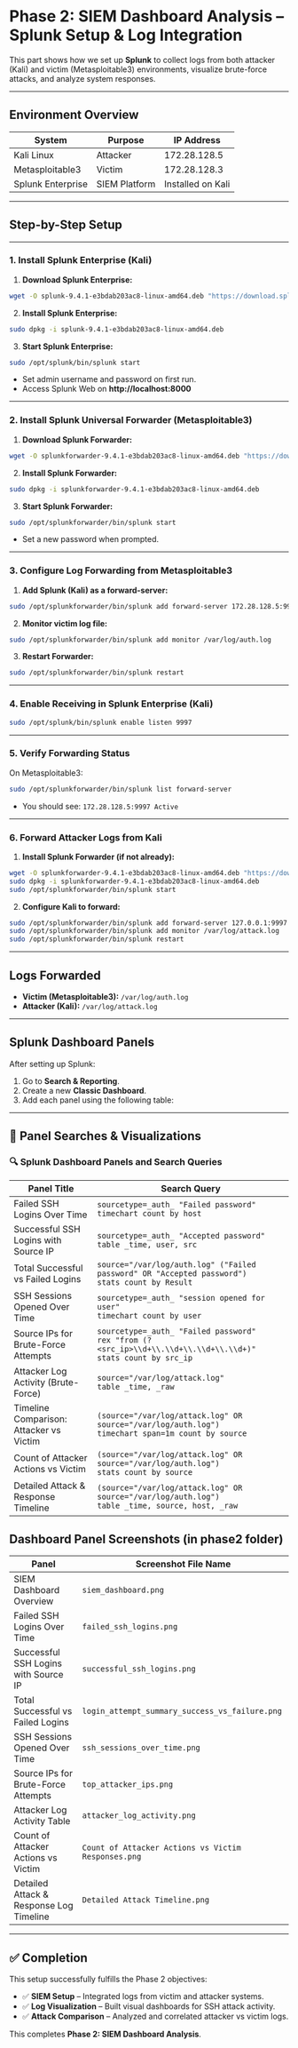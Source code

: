 ﻿# Phase 2: SIEM Dashboard Analysis – Splunk Setup & Log Integration

This part shows how we set up **Splunk** to collect logs from both attacker (Kali) and victim (Metasploitable3) environments, visualize brute-force attacks, and analyze system responses.

---

## Environment Overview

| **System**        | **Purpose**   | **IP Address**    |
| ----------------- | ------------- | ----------------- |
| Kali Linux        | Attacker      | 172.28.128.5      |
| Metasploitable3   | Victim        | 172.28.128.3      |
| Splunk Enterprise | SIEM Platform | Installed on Kali |

---

## Step-by-Step Setup

---

### 1. Install Splunk Enterprise (Kali)

1. **Download Splunk Enterprise:**

```bash
wget -O splunk-9.4.1-e3bdab203ac8-linux-amd64.deb "https://download.splunk.com/products/splunk/releases/9.4.1/linux/splunk-9.4.1-e3bdab203ac8-linux-amd64.deb"
```

2. **Install Splunk Enterprise:**

```bash
sudo dpkg -i splunk-9.4.1-e3bdab203ac8-linux-amd64.deb
```

3. **Start Splunk Enterprise:**

```bash
sudo /opt/splunk/bin/splunk start
```

- Set admin username and password on first run.
- Access Splunk Web on **http://localhost:8000**

---

### 2. Install Splunk Universal Forwarder (Metasploitable3)

1. **Download Splunk Forwarder:**

```bash
wget -O splunkforwarder-9.4.1-e3bdab203ac8-linux-amd64.deb "https://download.splunk.com/products/universalforwarder/releases/9.4.1/linux/splunkforwarder-9.4.1-e3bdab203ac8-linux-amd64.deb"
```

2. **Install Splunk Forwarder:**

```bash
sudo dpkg -i splunkforwarder-9.4.1-e3bdab203ac8-linux-amd64.deb
```

3. **Start Splunk Forwarder:**

```bash
sudo /opt/splunkforwarder/bin/splunk start
```

- Set a new password when prompted.

---

### 3. Configure Log Forwarding from Metasploitable3

1. **Add Splunk (Kali) as a forward-server:**

```bash
sudo /opt/splunkforwarder/bin/splunk add forward-server 172.28.128.5:9997
```

2. **Monitor victim log file:**

```bash
sudo /opt/splunkforwarder/bin/splunk add monitor /var/log/auth.log
```

3. **Restart Forwarder:**

```bash
sudo /opt/splunkforwarder/bin/splunk restart
```

---

### 4. Enable Receiving in Splunk Enterprise (Kali)

```bash
sudo /opt/splunk/bin/splunk enable listen 9997
```

---

### 5. Verify Forwarding Status

On Metasploitable3:

```bash
sudo /opt/splunkforwarder/bin/splunk list forward-server
```

- You should see: `172.28.128.5:9997 Active`

---

### 6. Forward Attacker Logs from Kali

1. **Install Splunk Forwarder (if not already):**

```bash
wget -O splunkforwarder-9.4.1-e3bdab203ac8-linux-amd64.deb "https://download.splunk.com/products/universalforwarder/releases/9.4.1/linux/splunkforwarder-9.4.1-e3bdab203ac8-linux-amd64.deb"
sudo dpkg -i splunkforwarder-9.4.1-e3bdab203ac8-linux-amd64.deb
sudo /opt/splunkforwarder/bin/splunk start
```

2. **Configure Kali to forward:**

```bash
sudo /opt/splunkforwarder/bin/splunk add forward-server 127.0.0.1:9997
sudo /opt/splunkforwarder/bin/splunk add monitor /var/log/attack.log
sudo /opt/splunkforwarder/bin/splunk restart
```

---

## Logs Forwarded

- **Victim (Metasploitable3):** `/var/log/auth.log`
- **Attacker (Kali):** `/var/log/attack.log`

---

## Splunk Dashboard Panels

After setting up Splunk:

1. Go to **Search & Reporting**.
2. Create a new **Classic Dashboard**.
3. Add each panel using the following table:

---

## 🧩 Panel Searches & Visualizations
### 🔍 Splunk Dashboard Panels and Search Queries

| **Panel Title**                         | **Search Query**                                                                                           |
|----------------------------------------|-------------------------------------------------------------------------------------------------------------|
| Failed SSH Logins Over Time            | `sourcetype=_auth_ "Failed password"`<br>`timechart count by host`                                          |
| Successful SSH Logins with Source IP   | `sourcetype=_auth_ "Accepted password"`<br>`table _time, user, src`                                         |
| Total Successful vs Failed Logins      | `source="/var/log/auth.log" ("Failed password" OR "Accepted password")`<br>`stats count by Result`         |
| SSH Sessions Opened Over Time          | `sourcetype=_auth_ "session opened for user"`<br>`timechart count by user`                                  |
| Source IPs for Brute-Force Attempts    | `sourcetype=_auth_ "Failed password"`<br>`rex "from (?<src_ip>\\d+\\.\\d+\\.\\d+\\.\\d+)"`<br>`stats count by src_ip` |
| Attacker Log Activity (Brute-Force)    | `source="/var/log/attack.log"`<br>`table _time, _raw`                                                       |
| Timeline Comparison: Attacker vs Victim| `(source="/var/log/attack.log" OR source="/var/log/auth.log")`<br>`timechart span=1m count by source`       |
| Count of Attacker Actions vs Victim    | `(source="/var/log/attack.log" OR source="/var/log/auth.log")`<br>`stats count by source`                   |
| Detailed Attack & Response Timeline    | `(source="/var/log/attack.log" OR source="/var/log/auth.log")`<br>`table _time, source, host, _raw`         |

## Dashboard Panel Screenshots (in phase2 folder)

| **Panel**                               | **Screenshot File Name**                            |
| --------------------------------------- | --------------------------------------------------- |
| SIEM Dashboard Overview                 | `siem_dashboard.png`                                |
| Failed SSH Logins Over Time             | `failed_ssh_logins.png`                             |
| Successful SSH Logins with Source IP    | `successful_ssh_logins.png`                         |
| Total Successful vs Failed Logins       | `login_attempt_summary_success_vs_failure.png`      |
| SSH Sessions Opened Over Time           | `ssh_sessions_over_time.png`                        |
| Source IPs for Brute-Force Attempts     | `top_attacker_ips.png`                              |
| Attacker Log Activity Table             | `attacker_log_activity.png`                         |
| Count of Attacker Actions vs Victim     | `Count of Attacker Actions vs Victim Responses.png` |
| Detailed Attack & Response Log Timeline | `Detailed Attack Timeline.png`                      |

---

## ✅ Completion

This setup successfully fulfills the Phase 2 objectives:

- ✅ **SIEM Setup** – Integrated logs from victim and attacker systems.
- ✅ **Log Visualization** – Built visual dashboards for SSH attack activity.
- ✅ **Attack Comparison** – Analyzed and correlated attacker vs victim logs.

This completes **Phase 2: SIEM Dashboard Analysis**.
